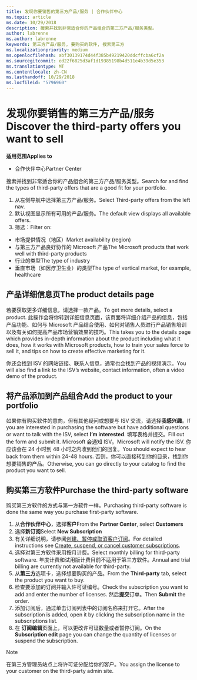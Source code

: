 ```yaml
---
title: 发现你要销售的第三方产品/服务 | 合作伙伴中心
ms.topic: article
ms.date: 10/29/2018
description: 搜索并找到非常适合你的产品组合的第三方产品/服务类型。
author: labrenne
ms.author: labrenne
keywords: 第三方产品/服务, 要购买的软件, 搜索第三方
ms.localizationpriority: medium
ms.openlocfilehash: abf30139174d44f385b49219420ddcffcba6cf2a
ms.sourcegitcommit: ed22f6825d3af1d19385198b4d511e4b39d5e353
ms.translationtype: MT
ms.contentlocale: zh-CN
ms.lasthandoff: 10/29/2018
ms.locfileid: "5796960"
---
```

# <a name="discover-the-third-party-offers-you-want-to-sell"></a><span data-ttu-id="517bd-104">发现你要销售的第三方产品/服务</span><span class="sxs-lookup"><span data-stu-id="517bd-104">Discover the third-party offers you want to sell</span></span>

**<span data-ttu-id="517bd-105">适用范围</span><span class="sxs-lookup"><span data-stu-id="517bd-105">Applies to</span></span>**

-  <span data-ttu-id="517bd-106">合作伙伴中心</span><span class="sxs-lookup"><span data-stu-id="517bd-106">Partner Center</span></span>

<span data-ttu-id="517bd-107">搜索并找到非常适合你的产品组合的第三方产品/服务类型。</span><span class="sxs-lookup"><span data-stu-id="517bd-107">Search for and find the types of third-party offers that are a good fit for your portfolio.</span></span> 

1.  <span data-ttu-id="517bd-108">从左侧导航中选择第三方产品/服务。</span><span class="sxs-lookup"><span data-stu-id="517bd-108">Select Third-party offers from the left nav.</span></span> 
2.  <span data-ttu-id="517bd-109">默认视图显示所有可用的产品/服务。</span><span class="sxs-lookup"><span data-stu-id="517bd-109">The default view displays all available offers.</span></span> 
3.  <span data-ttu-id="517bd-110">筛选：</span><span class="sxs-lookup"><span data-stu-id="517bd-110">Filter on:</span></span>

- <span data-ttu-id="517bd-111">市场提供情况（地区）</span><span class="sxs-lookup"><span data-stu-id="517bd-111">Market availability (region)</span></span>
- <span data-ttu-id="517bd-112">与第三方产品良好协作的 Microsoft 产品</span><span class="sxs-lookup"><span data-stu-id="517bd-112">The Microsoft products that work well with third-party products</span></span>
- <span data-ttu-id="517bd-113">行业的类型</span><span class="sxs-lookup"><span data-stu-id="517bd-113">The type of industry</span></span>
- <span data-ttu-id="517bd-114">垂直市场（如医疗卫生业）的类型</span><span class="sxs-lookup"><span data-stu-id="517bd-114">The type of vertical market, for example, healthcare</span></span>

## <a name="the-product-details-page"></a><span data-ttu-id="517bd-115">产品详细信息页</span><span class="sxs-lookup"><span data-stu-id="517bd-115">The product details page</span></span>

<span data-ttu-id="517bd-116">若要获取更多详细信息，请选择一款产品。</span><span class="sxs-lookup"><span data-stu-id="517bd-116">To get more details, select a product.</span></span> <span data-ttu-id="517bd-117">此操作会将你转到详细信息页面，该页面将详细介绍产品的信息，包括产品功能、如何与 Microsoft 产品结合使用、如何对销售人员进行产品销售培训以及有关如何提高产品市场营销效果的技巧。</span><span class="sxs-lookup"><span data-stu-id="517bd-117">This takes you to the details page which provides in-depth information about the product including what it does, how it works with Microsoft products, how to train your sales force to sell it, and tips on how to create effective marketing for it.</span></span> 

<span data-ttu-id="517bd-118">你还会找到 ISV 的网站链接、联系人信息，通常也会找到产品的视频演示。</span><span class="sxs-lookup"><span data-stu-id="517bd-118">You will also find a link to the ISV’s website, contact information, often a video demo of the product.</span></span> 

## <a name="add-the-product-to-your-portfolio"></a><span data-ttu-id="517bd-119">将产品添加到产品组合</span><span class="sxs-lookup"><span data-stu-id="517bd-119">Add the product to your portfolio</span></span>

<span data-ttu-id="517bd-120">如果你有购买软件的意向，但有其他疑问或想要与 ISV 交流，请选择**我感兴趣**。</span><span class="sxs-lookup"><span data-stu-id="517bd-120">If you are interested in purchasing the software but have additional questions or want to talk with the ISV, select **I’m interested**.</span></span> <span data-ttu-id="517bd-121">填写表格并提交。</span><span class="sxs-lookup"><span data-stu-id="517bd-121">Fill out the form and submit it.</span></span> <span data-ttu-id="517bd-122">Microsoft 会通知 ISV。</span><span class="sxs-lookup"><span data-stu-id="517bd-122">Microsoft will notify the ISV.</span></span> <span data-ttu-id="517bd-123">你应该会在 24 小时到 48 小时之内收到他们的回复。</span><span class="sxs-lookup"><span data-stu-id="517bd-123">You should expect to hear back from them within 24-48 hours.</span></span> <span data-ttu-id="517bd-124">否则，你可以直接转到你的目录，找到你想要销售的产品。</span><span class="sxs-lookup"><span data-stu-id="517bd-124">Otherwise, you can go directly to your catalog to find the product you want to sell.</span></span>

## <a name="purchase-the-third-party-software"></a><span data-ttu-id="517bd-125">购买第三方软件</span><span class="sxs-lookup"><span data-stu-id="517bd-125">Purchase the third-party software</span></span>

<span data-ttu-id="517bd-126">购买第三方软件的方式与第一方软件一样。</span><span class="sxs-lookup"><span data-stu-id="517bd-126">Purchasing third-party software is done the same way you purchase first-party software.</span></span> 

1. <span data-ttu-id="517bd-127">从**合作伙伴中心**，选择**客户**</span><span class="sxs-lookup"><span data-stu-id="517bd-127">From the **Partner Center**, select **Customers**</span></span>
2. <span data-ttu-id="517bd-128">选择**新订阅**</span><span class="sxs-lookup"><span data-stu-id="517bd-128">Select **New Subscription**</span></span>
3. <span data-ttu-id="517bd-129">有关详细说明，请参阅[创建、暂停或取消客户订阅](create-a-new-subscription.md)。</span><span class="sxs-lookup"><span data-stu-id="517bd-129">For detailed instructions see [Create, suspend, or cancel customer subscriptions](create-a-new-subscription.md).</span></span>
4.  <span data-ttu-id="517bd-130">选择对第三方软件采用按月计费。</span><span class="sxs-lookup"><span data-stu-id="517bd-130">Select monthly billing for third-party software.</span></span> <span data-ttu-id="517bd-131">年度计费和试用版计费目前不适用于第三方软件。</span><span class="sxs-lookup"><span data-stu-id="517bd-131">Annual and trial billing are currently not available for third-party.</span></span>
5.  <span data-ttu-id="517bd-132">从**第三方**选项卡，选择想要购买的产品。</span><span class="sxs-lookup"><span data-stu-id="517bd-132">From the **Third-party** tab, select the product you want to buy.</span></span>
6.  <span data-ttu-id="517bd-133">检查要添加的订阅并输入许可证编号。</span><span class="sxs-lookup"><span data-stu-id="517bd-133">Check the subscription you want to add and enter the number of licenses.</span></span> <span data-ttu-id="517bd-134">然后**提交**订单。</span><span class="sxs-lookup"><span data-stu-id="517bd-134">Then **Submit** the order.</span></span>
7.  <span data-ttu-id="517bd-135">添加订阅后，通过单击订阅列表中的订阅名称来打开它。</span><span class="sxs-lookup"><span data-stu-id="517bd-135">After the subscription is added, open it by clicking the subscription name in the subscriptions list.</span></span> 
8.  <span data-ttu-id="517bd-136">在 **订阅编辑**页面上，可以更改许可证数量或者暂停订阅。</span><span class="sxs-lookup"><span data-stu-id="517bd-136">On the **Subscription edit** page you can change the quantity of licenses or suspend the subscription.</span></span>

> [!NOTE]  
>  <span data-ttu-id="517bd-137">在第三方管理员站点上将许可证分配给你的客户。</span><span class="sxs-lookup"><span data-stu-id="517bd-137">You assign the license to your customer on the third-party admin site.</span></span>

    


